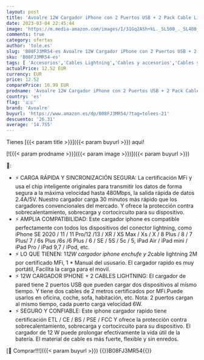 ```yaml
---
layout: post
title: 'Avoalre 12W Cargador iPhone con 2 Puertos USB + 2 Pack Cable Lightning 2M Certificado MFi Carga Rápida 2.4A Cargador de Pared Compatible para iPhone SE 2020 11Pro 12 13 XS X XR 8 7 6 iPad  Blanco'
date: 2023-03-04 22:45:44
image: 'https://m.media-amazon.com/images/I/31Gq2ASh+kL._SL500_._SL400_.jpg'
comments: true
category: ofertas
author: 'tole.es'
slug: 'B08FJ3MR54-es Avoalre 12W Cargador iPhone con 2 Puertos USB + 2 Pack...'
sku: 'B08FJ3MR54-es'
tags: [ 'Accesorios','Cables Lightning','Cables y accesorios','Cables y conectores','Informática','avoalre','ipad','iphone','🇪🇸', ]
actualPrice: 12.52 EUR
currency: EUR
price: 12.52
comparePrice: 16.99 EUR
prodname: 'Avoalre 12W Cargador iPhone con 2 Puertos USB + 2 Pack Cable Lightning 2M Certificado MFi Carga Rápida 2.4A Cargador de Pared Compatible para iPhone SE 2020 11Pro 12 13 XS X XR 8 7 6 iPad  Blanco'
country: 'es'
flag: '🇪🇸'
brand: 'Avoalre'
buyurl: 'https://www.amazon.es/dp/B08FJ3MR54/?tag=tolees-21'
descuento: '26.31'
average: '14.755'
---
```


Tienes [{{< param title >}}]({{< param buyurl >}}) aqui!

[![{{< param prodname >}}]({{< param image >}})]({{< param buyurl >}})

🔎:

- ⚡ CARGA RÁPIDA Y SINCRONIZACIÓN SEGURA: La certificación MFi y usa el chip inteligente originales para transmitir los datos de forma segura a la máxima velocidad hasta 480Mbps, la salida rápida de datos 2.4A/5V. Nuestro cargador carga 30 minutos más rápido que los cargadores convencionales del mercado. Y ofrece la protección contra sobrecalentamiento, sobrecarga y cortocircuito para su dispositivo.
- ⚡ AMPLIA COMPATIBILIDAD: Este cargador iphone es compatible perfectamente con todos los dispositivos del conector lightning, como iPhone SE 2020 / 11 / 11 Pro/12 /13 / XR / XS Max / Xs / X / 8 Plus / 8 / 7 Plus/ 7 / 6s Plus /6s /6 Plus / 6 / SE / 5S / 5c / 5, iPad Air / iPad mini / iPad Pro / iPad 9,7 / iPod, etc.
- ⚡ LO QUE TIENEN: 1*12W cargador iphone enchufe y 2*cable lightning 2M por certificado MFi, 1 * Manual del ususario. El cargador rapido es muy portátil, Facilita la carga para el movil.
- ⚡ 12W CARGADOR IPHONE + 2 CABLES LIGHTNING: El cargador de pared tiene 2 puertos USB que pueden cargar dos dispositivos al mismo tiempo. Y tiene dos cables de 2 metros certificados por MFi.Puede usarlos en oficina, coche, sofa, habitación, etc. Nota: 2 puertos cargan al mismo tiempo, cada puerto carga velocidad 6W.
- ⚡ SEGURO Y CONFIABLE: Este iphone cargador rapido tiene certificación ETL / CE / BS / PSE / FCC Y ofrece la protección contra sobrecalentamiento, sobrecarga y cortocircuito para su dispositivo. El cargador de 12 W puede prolongar efectivamente la vida útil de la batería. El material de cable es más fuerte, flexible y sin enredos.

[🛒 Comprar!!!]({{< param buyurl >}})
{{<world>}}B08FJ3MR54{{</world>}}
